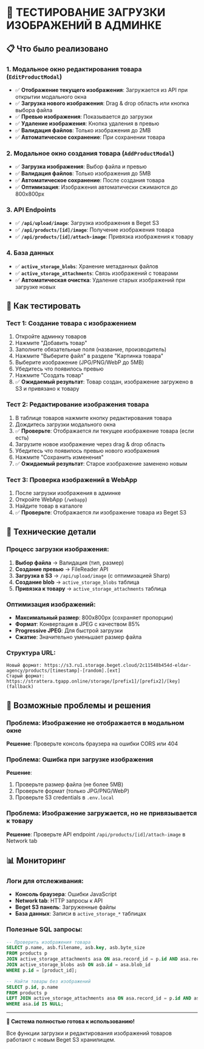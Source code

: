 # 🧪 ТЕСТИРОВАНИЕ ЗАГРУЗКИ ИЗОБРАЖЕНИЙ В АДМИНКЕ

## 📋 Что было реализовано

### 1. **Модальное окно редактирования товара** (`EditProductModal`)
- ✅ **Отображение текущего изображения**: Загружается из API при открытии модального окна
- ✅ **Загрузка нового изображения**: Drag & drop область или кнопка выбора файла
- ✅ **Превью изображения**: Показывается до загрузки
- ✅ **Удаление изображения**: Кнопка удаления в превью
- ✅ **Валидация файлов**: Только изображения до 2MB
- ✅ **Автоматическое сохранение**: При сохранении товара

### 2. **Модальное окно создания товара** (`AddProductModal`)
- ✅ **Загрузка изображения**: Выбор файла и превью
- ✅ **Валидация файлов**: Только изображения до 5MB
- ✅ **Автоматическое сохранение**: После создания товара
- ✅ **Оптимизация**: Изображения автоматически сжимаются до 800x800px

### 3. **API Endpoints**
- ✅ **`/api/upload/image`**: Загрузка изображения в Beget S3
- ✅ **`/api/products/[id]/image`**: Получение изображения товара
- ✅ **`/api/products/[id]/attach-image`**: Привязка изображения к товару

### 4. **База данных**
- ✅ **`active_storage_blobs`**: Хранение метаданных файлов
- ✅ **`active_storage_attachments`**: Связь изображений с товарами
- ✅ **Автоматическая очистка**: Удаление старых изображений при загрузке новых

## 🚀 Как тестировать

### Тест 1: Создание товара с изображением
1. Откройте админку товаров
2. Нажмите "Добавить товар"
3. Заполните обязательные поля (название, производитель)
4. Нажмите "Выберите файл" в разделе "Картинка товара"
5. Выберите изображение (JPG/PNG/WebP до 5MB)
6. Убедитесь что появилось превью
7. Нажмите "Создать товар"
8. ✅ **Ожидаемый результат**: Товар создан, изображение загружено в S3 и привязано к товару

### Тест 2: Редактирование изображения товара
1. В таблице товаров нажмите кнопку редактирования товара
2. Дождитесь загрузки модального окна
3. ✅ **Проверьте**: Отображается ли текущее изображение товара (если есть)
4. Загрузите новое изображение через drag & drop область
5. Убедитесь что появилось превью нового изображения
6. Нажмите "Сохранить изменения"
7. ✅ **Ожидаемый результат**: Старое изображение заменено новым

### Тест 3: Проверка изображений в WebApp
1. После загрузки изображения в админке
2. Откройте WebApp (`/webapp`)
3. Найдите товар в каталоге
4. ✅ **Проверьте**: Отображается ли изображение товара из Beget S3

## 🔧 Технические детали

### Процесс загрузки изображения:
1. **Выбор файла** → Валидация (тип, размер)
2. **Создание превью** → FileReader API
3. **Загрузка в S3** → `/api/upload/image` (с оптимизацией Sharp)
4. **Создание blob** → `active_storage_blobs` таблица
5. **Привязка к товару** → `active_storage_attachments` таблица

### Оптимизация изображений:
- **Максимальный размер**: 800x800px (сохраняет пропорции)
- **Формат**: Конвертация в JPEG с качеством 85%
- **Progressive JPEG**: Для быстрой загрузки
- **Сжатие**: Значительно уменьшает размер файла

### Структура URL:
```
Новый формат: https://s3.ru1.storage.beget.cloud/2c11548b454d-eldar-agency/products/[timestamp]-[random].[ext]
Старый формат: https://strattera.tgapp.online/storage/[prefix1]/[prefix2]/[key] (fallback)
```

## 🐛 Возможные проблемы и решения

### Проблема: Изображение не отображается в модальном окне
**Решение**: Проверьте консоль браузера на ошибки CORS или 404

### Проблема: Ошибка при загрузке изображения
**Решение**: 
1. Проверьте размер файла (не более 5MB)
2. Проверьте формат (только JPG/PNG/WebP)
3. Проверьте S3 credentials в `.env.local`

### Проблема: Изображение загружается, но не привязывается к товару
**Решение**: Проверьте API endpoint `/api/products/[id]/attach-image` в Network tab

## 📊 Мониторинг

### Логи для отслеживания:
- **Консоль браузера**: Ошибки JavaScript
- **Network tab**: HTTP запросы к API
- **Beget S3 панель**: Загруженные файлы
- **База данных**: Записи в `active_storage_*` таблицах

### Полезные SQL запросы:
```sql
-- Проверить изображения товара
SELECT p.name, asb.filename, asb.key, asb.byte_size 
FROM products p
JOIN active_storage_attachments asa ON asa.record_id = p.id AND asa.record_type = 'Product'
JOIN active_storage_blobs asb ON asb.id = asa.blob_id
WHERE p.id = [product_id];

-- Найти товары без изображений
SELECT p.id, p.name 
FROM products p
LEFT JOIN active_storage_attachments asa ON asa.record_id = p.id AND asa.record_type = 'Product'
WHERE asa.id IS NULL;
```

---

**🎯 Система полностью готова к использованию!**

Все функции загрузки и редактирования изображений товаров работают с новым Beget S3 хранилищем. 